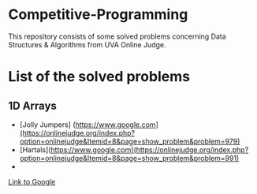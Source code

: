 # Competitive-Programming
This repository consists of some solved problems concerning Data Structures & Algorithms from UVA Online Judge.

# List of the solved problems
## 1D Arrays
* [Jolly Jumpers] (https://www.google.com](https://onlinejudge.org/index.php?option=onlinejudge&Itemid=8&page=show_problem&problem=979)
* [Hartals](https://www.google.com](https://onlinejudge.org/index.php?option=onlinejudge&Itemid=8&page=show_problem&problem=991)
* 



[Link to Google](https://www.google.com)

